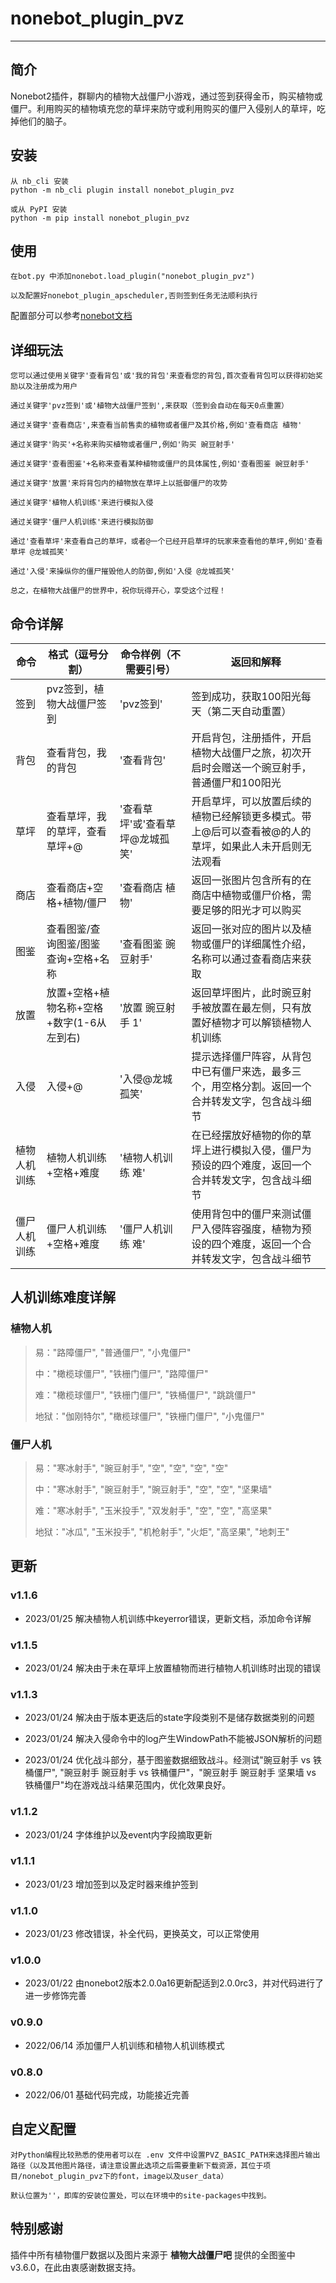 # nonebot_plugin_pvz

---

## 简介

Nonebot2插件，群聊内的植物大战僵尸小游戏，通过签到获得金币，购买植物或僵尸。利用购买的植物填充您的草坪来防守或利用购买的僵尸入侵别人的草坪，吃掉他们的脑子。

## 安装

```buildoutcfg
从 nb_cli 安装
python -m nb_cli plugin install nonebot_plugin_pvz

或从 PyPI 安装
python -m pip install nonebot_plugin_pvz

```

## 使用

```buildoutcfg
在bot.py 中添加nonebot.load_plugin("nonebot_plugin_pvz")

以及配置好nonebot_plugin_apscheduler,否则签到任务无法顺利执行

```
配置部分可以参考[nonebot文档](https://v2.nonebot.dev/docs/advanced/scheduler)

## 详细玩法

```buildoutcfg
您可以通过使用关键字'查看背包'或'我的背包'来查看您的背包,首次查看背包可以获得初始奖励以及注册成为用户

通过关键字'pvz签到'或'植物大战僵尸签到',来获取（签到会自动在每天0点重置）

通过关键字'查看商店',来查看当前售卖的植物或者僵尸及其价格,例如'查看商店 植物'

通过关键字'购买'+名称来购买植物或者僵尸,例如'购买 豌豆射手'

通过关键字'查看图鉴'+名称来查看某种植物或僵尸的具体属性,例如'查看图鉴 豌豆射手'

通过关键字'放置'来将背包内的植物放在草坪上以抵御僵尸的攻势

通过关键字'植物人机训练'来进行模拟入侵

通过关键字'僵尸人机训练'来进行模拟防御

通过'查看草坪'来查看自己的草坪，或者@一个已经开启草坪的玩家来查看他的草坪,例如'查看草坪 @龙城孤笑'

通过'入侵'来操纵你的僵尸摧毁他人的防御,例如'入侵 @龙城孤笑'

总之，在植物大战僵尸的世界中，祝你玩得开心，享受这个过程！

```

## 命令详解

|  命令  |  格式（逗号分割）  |  命令样例（不需要引号）  |  返回和解释  |
|  ----  |  ----  |  ----  |  ----  |
|  签到  | pvz签到，植物大战僵尸签到 | 'pvz签到' | 签到成功，获取100阳光每天（第二天自动重置） |
|  背包  | 查看背包，我的背包 | '查看背包' | 开启背包，注册插件，开启植物大战僵尸之旅，初次开启时会赠送一个豌豆射手，普通僵尸和100阳光 |
|  草坪  | 查看草坪，我的草坪，查看草坪+@ | '查看草坪'或'查看草坪@龙城孤笑' | 开启草坪，可以放置后续的植物已经解锁更多模式。带上@后可以查看被@的人的草坪，如果此人未开启则无法观看 |
|  商店  | 查看商店+空格+植物/僵尸 | '查看商店 植物' | 返回一张图片包含所有的在商店中植物或僵尸价格，需要足够的阳光才可以购买 |
|  图鉴  | 查看图鉴/查询图鉴/图鉴查询+空格+名称 | '查看图鉴 豌豆射手' | 返回一张对应的图片以及植物或僵尸的详细属性介绍，名称可以通过查看商店来获取 |
|  放置  | 放置+空格+植物名称+空格+数字(1-6从左到右) | '放置 豌豆射手 1' | 返回草坪图片，此时豌豆射手被放置在最左侧，只有放置好植物才可以解锁植物人机训练 |
|  入侵  | 入侵+@ | '入侵@龙城孤笑' | 提示选择僵尸阵容，从背包中已有僵尸来选，最多三个，用空格分割。返回一个合并转发文字，包含战斗细节 |
|  植物人机训练  | 植物人机训练+空格+难度 | '植物人机训练 难' | 在已经摆放好植物的你的草坪上进行模拟入侵，僵尸为预设的四个难度，返回一个合并转发文字，包含战斗细节 |
|  僵尸人机训练  | 僵尸人机训练+空格+难度 | '僵尸人机训练 难' | 使用背包中的僵尸来测试僵尸入侵阵容强度，植物为预设的四个难度，返回一个合并转发文字，包含战斗细节 |

## 人机训练难度详解

### 植物人机

> 易："路障僵尸", "普通僵尸", "小鬼僵尸"
> 
> 中："橄榄球僵尸", "铁栅门僵尸", "路障僵尸"
> 
> 难："橄榄球僵尸", "铁栅门僵尸", "铁桶僵尸", "跳跳僵尸"
> 
> 地狱："伽刚特尔", "橄榄球僵尸", "铁栅门僵尸", "小鬼僵尸"

### 僵尸人机

> 易："寒冰射手", "豌豆射手", "空", "空", "空", "空"
> 
> 中："寒冰射手", "豌豆射手", "豌豆射手", "空", "空", "坚果墙"
> 
> 难："寒冰射手", "玉米投手", "双发射手", "空", "空", "高坚果"
> 
> 地狱："冰瓜", "玉米投手", "机枪射手", "火炬", "高坚果", "地刺王"

## 更新

### v1.1.6

+ 2023/01/25 解决植物人机训练中keyerror错误，更新文档，添加命令详解

### v1.1.5

+ 2023/01/24 解决由于未在草坪上放置植物而进行植物人机训练时出现的错误

### v1.1.3

+ 2023/01/24 解决由于版本更迭后的state字段类别不是储存数据类别的问题

+ 2023/01/24 解决入侵命令中的log产生WindowPath不能被JSON解析的问题

+ 2023/01/24 优化战斗部分，基于图鉴数据细致战斗。经测试"豌豆射手 vs 铁桶僵尸", "豌豆射手 豌豆射手 vs 铁桶僵尸"，"豌豆射手 豌豆射手 坚果墙 vs 铁桶僵尸"均在游戏战斗结果范围内，优化效果良好。

### v1.1.2 

+ 2023/01/24 字体维护以及event内字段摘取更新

### v1.1.1

+ 2023/01/23 增加签到以及定时器来维护签到

### v1.1.0

+ 2023/01/23 修改错误，补全代码，更换英文，可以正常使用

### v1.0.0

+ 2023/01/22 由nonebot2版本2.0.0a16更新配适到2.0.0rc3，并对代码进行了进一步修饰完善

### v0.9.0

+ 2022/06/14 添加僵尸人机训练和植物人机训练模式

### v0.8.0

+ 2022/06/01 基础代码完成，功能接近完善

## 自定义配置

```buildoutcfg
对Python编程比较熟悉的使用者可以在 .env 文件中设置PVZ_BASIC_PATH来选择图片输出路径（以及其他图片路径，请注意设置此选项之后需要重新下载资源，其位于项目/nonebot_plugin_pvz下的font，image以及user_data）

默认位置为''，即库的安装位置处，可以在环境中的site-packages中找到。

```

## 特别感谢

插件中所有植物僵尸数据以及图片来源于 **植物大战僵尸吧** 提供的全图鉴中v3.6.0，在此由衷感谢数据支持。
